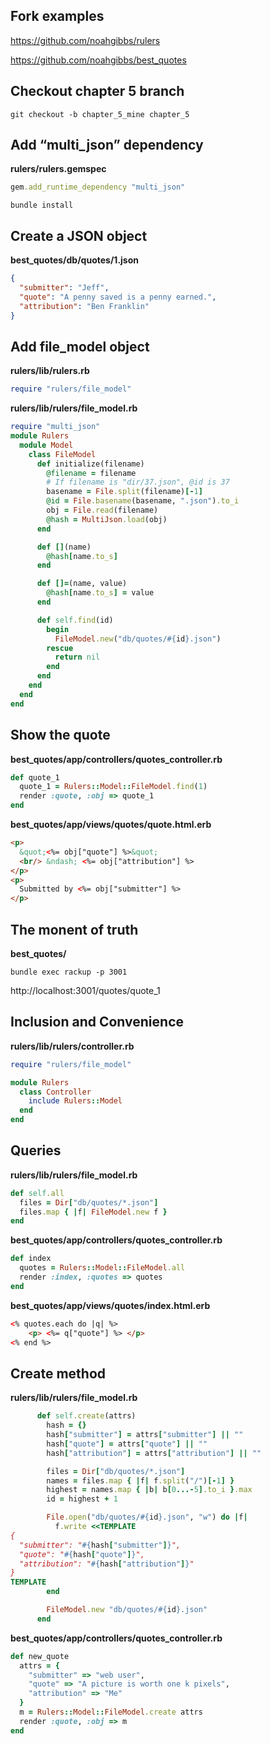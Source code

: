 ## Fork examples

https://github.com/noahgibbs/rulers

https://github.com/noahgibbs/best_quotes

## Checkout chapter 5 branch
```
git checkout -b chapter_5_mine chapter_5
```

## Add “multi_json” dependency 
**rulers/rulers.gemspec** 
```ruby
gem.add_runtime_dependency "multi_json"
```
```
bundle install
```

## Create a JSON object
**best_quotes/db/quotes/1.json**
```json
{
  "submitter": "Jeff",
  "quote": "A penny saved is a penny earned.",
  "attribution": "Ben Franklin"
}
```

## Add file_model object
**rulers/lib/rulers.rb**
```ruby
require "rulers/file_model"
```
**rulers/lib/rulers/file_model.rb**
```ruby
require "multi_json"
module Rulers
  module Model
    class FileModel
      def initialize(filename)
        @filename = filename
        # If filename is "dir/37.json", @id is 37
        basename = File.split(filename)[-1]
        @id = File.basename(basename, ".json").to_i
        obj = File.read(filename)
        @hash = MultiJson.load(obj)
      end

      def [](name)
        @hash[name.to_s]
      end

      def []=(name, value)
        @hash[name.to_s] = value
      end

      def self.find(id)
        begin
          FileModel.new("db/quotes/#{id}.json")
        rescue
          return nil
        end
      end
    end
  end
end
```

## Show the quote
**best_quotes/app/controllers/quotes_controller.rb**
```ruby
def quote_1
  quote_1 = Rulers::Model::FileModel.find(1)
  render :quote, :obj => quote_1
end
```
**best_quotes/app/views/quotes/quote.html.erb**
```html
<p>
  &quot;<%= obj["quote"] %>&quot;
  <br/> &ndash; <%= obj["attribution"] %>
</p>
<p>
  Submitted by <%= obj["submitter"] %>
</p>
```

## The monent of truth
**best_quotes/**
```
bundle exec rackup -p 3001
```
http://localhost:3001/quotes/quote_1

## Inclusion and Convenience
**rulers/lib/rulers/controller.rb**
```ruby
require "rulers/file_model"

module Rulers
  class Controller
    include Rulers::Model
  end
end

```

## Queries
**rulers/lib/rulers/file_model.rb**
```ruby
def self.all
  files = Dir["db/quotes/*.json"]
  files.map { |f| FileModel.new f }
end
```
**best_quotes/app/controllers/quotes_controller.rb**
```ruby
def index
  quotes = Rulers::Model::FileModel.all
  render :index, :quotes => quotes
end
```
**best_quotes/app/views/quotes/index.html.erb**
```html
<% quotes.each do |q| %>
    <p> <%= q["quote"] %> </p>
<% end %>
```

## Create method
**rulers/lib/rulers/file_model.rb**
```ruby
      def self.create(attrs)
        hash = {}
        hash["submitter"] = attrs["submitter"] || ""
        hash["quote"] = attrs["quote"] || ""
        hash["attribution"] = attrs["attribution"] || ""

        files = Dir["db/quotes/*.json"]
        names = files.map { |f| f.split("/")[-1] }
        highest = names.map { |b| b[0...-5].to_i }.max
        id = highest + 1

        File.open("db/quotes/#{id}.json", "w") do |f|
          f.write <<TEMPLATE
{
  "submitter": "#{hash["submitter"]}",
  "quote": "#{hash["quote"]}",
  "attribution": "#{hash["attribution"]}"
}
TEMPLATE
        end

        FileModel.new "db/quotes/#{id}.json"
      end

```
**best_quotes/app/controllers/quotes_controller.rb**
```ruby
def new_quote
  attrs = {
    "submitter" => "web user",
    "quote" => "A picture is worth one k pixels",
    "attribution" => "Me"
  }
  m = Rulers::Model::FileModel.create attrs
  render :quote, :obj => m
end
```




